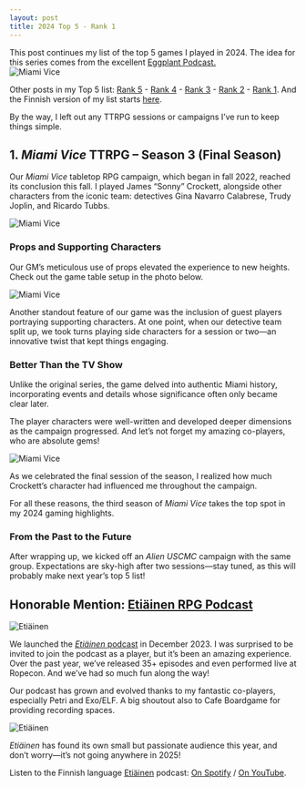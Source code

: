 ```yaml
---
layout: post
title: 2024 Top 5 - Rank 1
---
```

This post continues my list of the top 5 games I played in 2024. The idea for this series comes from the excellent [Eggplant Podcast.](https://eggplant.show/)  
![Miami Vice](https://anttiki.github.io/images/miami-vice-cast.png "Miami Vice")

Other posts in my Top 5 list: [Rank 5](https://anttiki.github.io/Top-5-2024-rank-5/) - [Rank 4](https://anttiki.github.io/Top-5-2024-Rank-4/) - [Rank 3](https://anttiki.github.io/Top-5-2024-Rank-3/) - [Rank 2](https://anttiki.github.io/Top-5-2024-Rank-2/) - [Rank 1](https://anttiki.github.io/Top-5-2024-Rank-1/). And the Finnish version of my list starts [here](https://anttiki.github.io/Top-5-2024-Sija-5/).

By the way, I left out any TTRPG sessions or campaigns I’ve run to keep things simple.

## 1. *Miami Vice* TTRPG – Season 3 (Final Season)

Our *Miami Vice* tabletop RPG campaign, which began in fall 2022, reached its conclusion this fall. I played James “Sonny” Crockett, alongside other characters from the iconic team: detectives Gina Navarro Calabrese, Trudy Joplin, and Ricardo Tubbs.  

![Miami Vice](https://anttiki.github.io/images/miami-vice-cast.png "Miami Vice")

### Props and Supporting Characters

Our GM’s meticulous use of props elevated the experience to new heights. Check out the game table setup in the photo below.  

![Miami Vice](https://anttiki.github.io/images/miami-vice1.jpg "Miami Vice")

Another standout feature of our game was the inclusion of guest players portraying supporting characters. At one point, when our detective team split up, we took turns playing side characters for a session or two—an innovative twist that kept things engaging.  

### Better Than the TV Show  

Unlike the original series, the game delved into authentic Miami history, incorporating events and details whose significance often only became clear later.  

The player characters were well-written and developed deeper dimensions as the campaign progressed. And let’s not forget my amazing co-players, who are absolute gems!  

![Miami Vice](https://anttiki.github.io/images/miami-vice2.jpg "Miami Vice")

As we celebrated the final session of the season, I realized how much Crockett’s character had influenced me throughout the campaign.  

For all these reasons, the third season of *Miami Vice* takes the top spot in my 2024 gaming highlights.

### From the Past to the Future  

After wrapping up, we kicked off an *Alien USCMC* campaign with the same group. Expectations are sky-high after two sessions—stay tuned, as this will probably make next year’s top 5 list!

## Honorable Mention: [Etiäinen RPG Podcast](https://etiainenpodcast.wordpress.com/podcast/)

![Etiäinen](https://anttiki.github.io/images/etiainen.png "Etiäinen")

We launched the [*Etiäinen* podcast](https://etiainenpodcast.wordpress.com/podcast/) in December 2023. I was surprised to be invited to join the podcast as a player, but it’s been an amazing experience. Over the past year, we’ve released 35+ episodes and even performed live at Ropecon. And we’ve had so much fun along the way!  

Our podcast has grown and evolved thanks to my fantastic co-players, especially Petri and Exo/ELF. A big shoutout also to Cafe Boardgame for providing recording spaces.  

![Etiäinen](https://anttiki.github.io/images/etiainen2.jpg "Etiäinen")

*Etiäinen* has found its own small but passionate audience this year, and don’t worry—it’s not going anywhere in 2025!  

Listen to the Finnish language [Etiäinen](https://etiainenpodcast.wordpress.com/podcast/) podcast: [On Spotify](https://podcasters.spotify.com/pod/show/etiainen) / [On YouTube](https://www.youtube.com/@Etiainen.podcast).
```